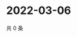# 2022-03-06

共 0 条

<!-- BEGIN WEIBO -->
<!-- 最后更新时间 Sun Mar 06 2022 12:18:12 GMT+0800 (China Standard Time) -->

<!-- END WEIBO -->
